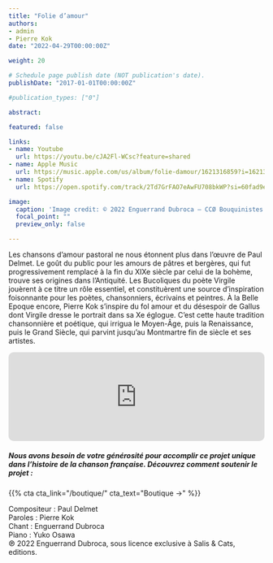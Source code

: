 ```yaml
---
title: "Folie d’amour"
authors:
- admin
- Pierre Kok
date: "2022-04-29T00:00:00Z"

weight: 20

# Schedule page publish date (NOT publication's date).
publishDate: "2017-01-01T00:00:00Z"

#publication_types: ["0"]

abstract: 

featured: false

links:
- name: Youtube
  url: https://youtu.be/cJA2Fl-WCsc?feature=shared
- name: Apple Music
  url: https://music.apple.com/us/album/folie-damour/1621316859?i=1621316863
- name: Spotify
  url: https://open.spotify.com/track/2Td7GrFAO7eAwFU708bkWP?si=60fad9ec54264d6d

image:
  caption: 'Image credit: © 2022 Enguerrand Dubroca – CCØ Bouquinistes quai Malaquais, par Eugène Atget – Paris Collections / Musée Carnavalet'
  focal_point: ""
  preview_only: false

---
```


Les chansons d’amour pastoral ne nous étonnent plus dans l’œuvre de Paul Delmet. Le goût du public pour les amours de pâtres et bergères, qui fut progressivement remplacé à la fin du XIXe siècle par celui de la bohème, trouve ses origines dans l’Antiquité. Les Bucoliques du poète Virgile jouèrent à ce titre un rôle essentiel, et constituèrent une source d’inspiration foisonnante pour les poètes, chansonniers, écrivains et peintres. À la Belle Epoque encore, Pierre Kok s’inspire du fol amour et du désespoir de Gallus dont Virgile dresse le portrait dans sa Xe églogue. C’est cette haute tradition chansonnière et poétique, qui irrigua le Moyen-Âge, puis la Renaissance, puis le Grand Siècle, qui parvint jusqu’au Montmartre fin de siècle et ses artistes.


<iframe allow="autoplay *; encrypted-media *; fullscreen *; clipboard-write" frameborder="0" height="175" style="width:100%;max-width:720px;overflow:hidden;border-radius:10px;" sandbox="allow-forms allow-popups allow-same-origin allow-scripts allow-storage-access-by-user-activation allow-top-navigation-by-user-activation" src="https://embed.music.apple.com/us/album/folie-damour/1621316859?i=1621316863"></iframe>

##### Nous avons besoin de votre générosité pour accomplir ce projet unique dans l’histoire de la chanson française. Découvrez comment soutenir le projet :
{{% cta cta_link="/boutique/" cta_text="Boutique →" %}}

<p>Compositeur : Paul Delmet <br>
Paroles : Pierre Kok<br>
Chant : Enguerrand Dubroca<br>
Piano : Yuko Osawa<br>
℗ 2022 Enguerrand Dubroca, sous licence exclusive à Salis & Cats, editions.</p>


